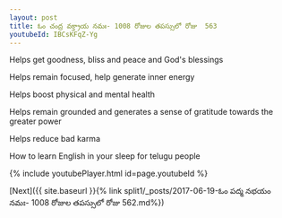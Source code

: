 ```yaml
---
layout: post
title: ఓం చంద్ర వక్త్రాయ నమః- 1008 రోజుల తపస్సులో రోజు  563
youtubeId: IBCsKFqZ-Yg
---
```

 
 
Helps get goodness, bliss and peace and God's blessings
 
Helps remain focused, help generate inner energy 
 
Helps boost physical and mental health 
 
Helps remain grounded and generates a sense of gratitude towards the greater power 
 
Helps reduce bad karma
 
How to learn English in your sleep for telugu people
 
 
 
 


{% include youtubePlayer.html id=page.youtubeId %}
 
[Next]({{ site.baseurl }}{% link split1/_posts/2017-06-19-ఓం పద్మ నభయం నమః- 1008 రోజుల తపస్సులో రోజు  562.md%})
 

